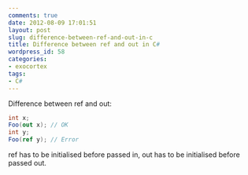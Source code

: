 ```yaml
---
comments: true
date: 2012-08-09 17:01:51
layout: post
slug: difference-between-ref-and-out-in-c
title: Difference between ref and out in C#
wordpress_id: 58
categories:
- exocortex
tags:
- C#
---
```


Difference between ref and out: 
```csharp
int x;
Foo(out x); // OK
int y;
Foo(ref y); // Error
```
ref has to be initialised before passed in, out has to be initialised before passed out.
